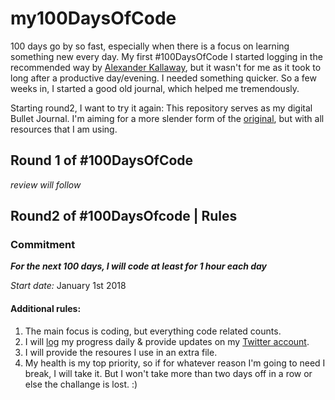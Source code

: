 # my100DaysOfCode

100 days go by so fast, especially when there is a focus on learning something new every day. My first #100DaysOfCode I started logging in the recommended way by [Alexander Kallaway](https://github.com/Kallaway), but it wasn't for me as it took to long after a productive day/evening. I needed something quicker. So a few weeks in, I started a good old journal, which helped me tremendously.

Starting round2, I want to try it again: This repository serves as my digital Bullet Journal. I'm aiming for a more slender form of the [original](https://github.com/Kallaway/100-days-of-code), but with all resources that I am using.

## Round 1 of #100DaysOfCode

*review will follow*

## Round2 of #100DaysOfcode | Rules

### Commitment

*__For the next 100 days, I will code at least for 1 hour each day__*

*Start date:* January 1st 2018

#### Additional rules:  
1. The main focus is coding, but everything code related counts.  
2. I will [log](https://github.com/Miffili/my100DaysOfCode/blob/master/R2_dailyLog.md) my progress daily & provide updates on my [Twitter account](https://twitter.com/KlaraMiffili).  
3. I will provide the resoures I use in an extra file.  
4. My health is my top priority, so if for whatever reason I'm going to need I break, I will take it. But I won't take more than two days off in a row or else the challange is lost. :)
